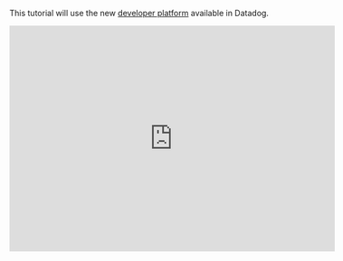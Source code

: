 This tutorial will use the new [developer platform](https://datadoghq.com/apps) available in Datadog.

<iframe src="https://a.cl.ly/eDuwD7m0?embed=true&amp;title=true" width="575" height="400" frameborder="0" allowtransparency="true" allowfullscreen="allowfullscreen" data-frame-src="https://a.cl.ly/eDuwD7m0?embed=true" style="border: none;"></iframe>
